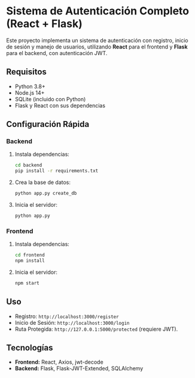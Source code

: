 # Sistema de Autenticación Completo (React + Flask)

Este proyecto implementa un sistema de autenticación con registro, inicio de sesión y manejo de usuarios, utilizando **React** para el frontend y **Flask** para el backend, con autenticación JWT.

## Requisitos

- Python 3.8+
- Node.js 14+
- SQLite (incluido con Python)
- Flask y React con sus dependencias

## Configuración Rápida

### Backend
1. Instala dependencias:
   ```bash
   cd backend
   pip install -r requirements.txt
   ```
2. Crea la base de datos:
   ```bash
   python app.py create_db
   ```
3. Inicia el servidor:
   ```bash
   python app.py
   ```

### Frontend
1. Instala dependencias:
   ```bash
   cd frontend
   npm install
   ```
2. Inicia el servidor:
   ```bash
   npm start
   ```

## Uso

- Registro: `http://localhost:3000/register`
- Inicio de Sesión: `http://localhost:3000/login`
- Ruta Protegida: `http://127.0.0.1:5000/protected` (requiere JWT).

## Tecnologías

- **Frontend:** React, Axios, jwt-decode
- **Backend:** Flask, Flask-JWT-Extended, SQLAlchemy
